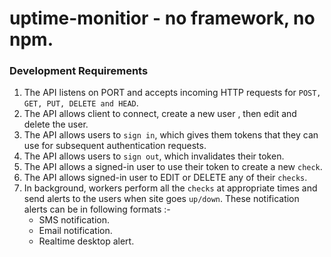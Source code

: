
# uptime-monitior - no framework, no npm.

### Development Requirements

1. The API listens on PORT and accepts incoming HTTP requests for `POST, GET, PUT, DELETE and HEAD`.
2. The API allows client to connect, create a new user , then edit and delete the user.
3. The API allows users to `sign in`, which gives them tokens that they can use for subsequent authentication requests.
4. The API allows users to `sign out`, which invalidates their token.
5. The API allows a signed-in user to use their token to create a new `check`.
6. The API allows signed-in user to EDIT or DELETE any of their `checks`.
7. In background, workers perform all the `checks` at appropriate times and send alerts to the users when site goes `up/down`. These notification alerts can be in following formats :-
    * SMS notification.
    * Email notification.
    * Realtime desktop alert.